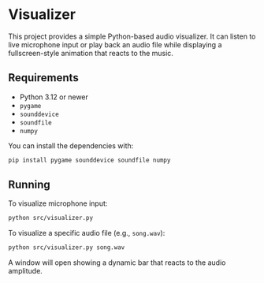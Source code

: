# Visualizer

This project provides a simple Python-based audio visualizer. It can listen to live microphone input or play back an audio file while displaying a fullscreen-style animation that reacts to the music.

## Requirements
- Python 3.12 or newer
- `pygame`
- `sounddevice`
- `soundfile`
- `numpy`

You can install the dependencies with:

```bash
pip install pygame sounddevice soundfile numpy
```

## Running

To visualize microphone input:

```bash
python src/visualizer.py
```

To visualize a specific audio file (e.g., `song.wav`):

```bash
python src/visualizer.py song.wav
```

A window will open showing a dynamic bar that reacts to the audio amplitude.
